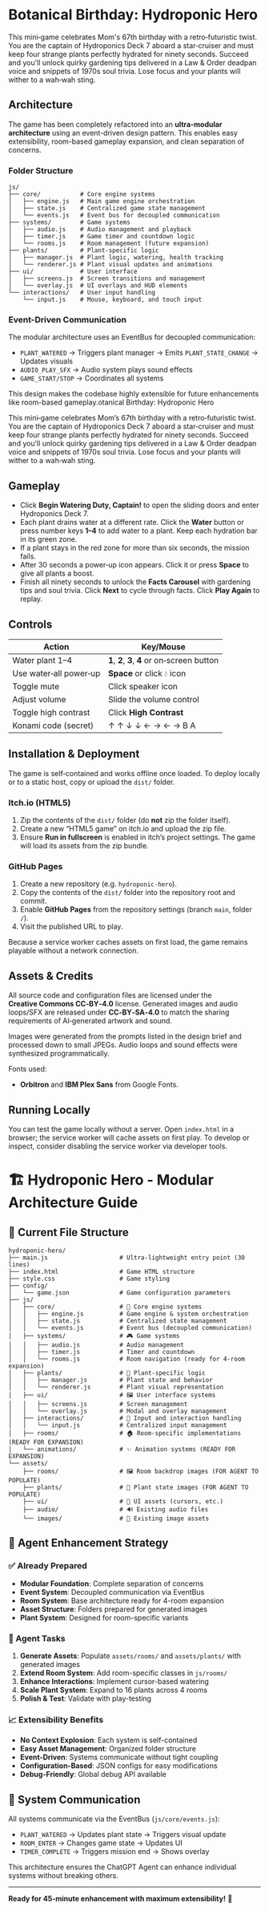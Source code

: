 # Botanical Birthday: Hydroponic Hero

This mini‑game celebrates Mom's 67th birthday with a retro‑futuristic twist.  You are the captain of Hydroponics Deck 7 aboard a star‑cruiser and must keep four strange plants perfectly hydrated for ninety seconds.  Succeed and you'll unlock quirky gardening tips delivered in a Law & Order deadpan voice and snippets of 1970s soul trivia.  Lose focus and your plants will wither to a wah‑wah sting.

## Architecture

The game has been completely refactored into an **ultra-modular architecture** using an event-driven design pattern. This enables easy extensibility, room-based gameplay expansion, and clean separation of concerns.

### Folder Structure
```
js/
├── core/           # Core engine systems
│   ├── engine.js   # Main game engine orchestration
│   ├── state.js    # Centralized game state management
│   └── events.js   # Event bus for decoupled communication
├── systems/        # Game systems
│   ├── audio.js    # Audio management and playback
│   ├── timer.js    # Game timer and countdown logic
│   └── rooms.js    # Room management (future expansion)
├── plants/         # Plant-specific logic
│   ├── manager.js  # Plant logic, watering, health tracking
│   └── renderer.js # Plant visual updates and animations
├── ui/             # User interface
│   ├── screens.js  # Screen transitions and management
│   └── overlay.js  # UI overlays and HUD elements
└── interactions/   # User input handling
    └── input.js    # Mouse, keyboard, and touch input
```

### Event-Driven Communication
The modular architecture uses an EventBus for decoupled communication:
- `PLANT_WATERED` → Triggers plant manager → Emits `PLANT_STATE_CHANGE` → Updates visuals
- `AUDIO_PLAY_SFX` → Audio system plays sound effects
- `GAME_START/STOP` → Coordinates all systems

This design makes the codebase highly extensible for future enhancements like room-based gameplay.otanical Birthday: Hydroponic Hero

This mini‑game celebrates Mom’s 67th birthday with a retro‑futuristic twist.  You are the captain of Hydroponics Deck 7 aboard a star‑cruiser and must keep four strange plants perfectly hydrated for ninety seconds.  Succeed and you’ll unlock quirky gardening tips delivered in a Law & Order deadpan voice and snippets of 1970s soul trivia.  Lose focus and your plants will wither to a wah‑wah sting.

## Gameplay

* Click **Begin Watering Duty, Captain!** to open the sliding doors and enter Hydroponics Deck 7.
* Each plant drains water at a different rate.  Click the **Water** button or press number keys **1–4** to add water to a plant.  Keep each hydration bar in its green zone.
* If a plant stays in the red zone for more than six seconds, the mission fails.
* After 30 seconds a power‑up icon appears.  Click it or press **Space** to give all plants a boost.
* Finish all ninety seconds to unlock the **Facts Carousel** with gardening tips and soul trivia.  Click **Next** to cycle through facts.  Click **Play Again** to replay.

## Controls

| Action                | Key/Mouse          |
|----------------------|--------------------|
| Water plant 1–4      | **1**, **2**, **3**, **4** or on‑screen button |
| Use water‑all power‑up| **Space** or click 💧 icon |
| Toggle mute          | Click speaker icon |
| Adjust volume        | Slide the volume control |
| Toggle high contrast | Click **High Contrast** |
| Konami code (secret) | ↑ ↑ ↓ ↓ ← → ← → B A |

## Installation & Deployment

The game is self‑contained and works offline once loaded.  To deploy locally or to a static host, copy or upload the `dist/` folder.

### Itch.io (HTML5)

1. Zip the contents of the `dist/` folder (do **not** zip the folder itself).
2. Create a new “HTML5 game” on itch.io and upload the zip file.
3. Ensure **Run in fullscreen** is enabled in itch’s project settings.  The game will load its assets from the zip bundle.

### GitHub Pages

1. Create a new repository (e.g. `hydroponic‑hero`).
2. Copy the contents of the `dist/` folder into the repository root and commit.
3. Enable **GitHub Pages** from the repository settings (branch `main`, folder `/`).
4. Visit the published URL to play.

Because a service worker caches assets on first load, the game remains playable without a network connection.

## Assets & Credits

All source code and configuration files are licensed under the **Creative Commons CC‑BY‑4.0** license.  Generated images and audio loops/SFX are released under **CC‑BY‑SA‑4.0** to match the sharing requirements of AI‑generated artwork and sound.

Images were generated from the prompts listed in the design brief and processed down to small JPEGs.  Audio loops and sound effects were synthesized programmatically.

Fonts used:

* **Orbitron** and **IBM Plex Sans** from Google Fonts.

## Running Locally

You can test the game locally without a server.  Open `index.html` in a browser; the service worker will cache assets on first play.  To develop or inspect, consider disabling the service worker via developer tools.


# 🏗️ Hydroponic Hero - Modular Architecture Guide

## 📂 **Current File Structure**

```
hydroponic-hero/
├── main.js                    # Ultra-lightweight entry point (30 lines)
├── index.html                 # Game HTML structure
├── style.css                  # Game styling
├── config/
│   └── game.json              # Game configuration parameters
├── js/
│   ├── core/                  # 🔧 Core engine systems
│   │   ├── engine.js          # Game engine & system orchestration
│   │   ├── state.js           # Centralized state management
│   │   └── events.js          # Event bus (decoupled communication)
│   ├── systems/               # 🎮 Game systems
│   │   ├── audio.js           # Audio management
│   │   ├── timer.js           # Timer and countdown
│   │   └── rooms.js           # Room navigation (ready for 4-room expansion)
│   ├── plants/                # 🌱 Plant-specific logic
│   │   ├── manager.js         # Plant state and behavior
│   │   └── renderer.js        # Plant visual representation
│   ├── ui/                    # 🖼️ User interface systems
│   │   ├── screens.js         # Screen management
│   │   └── overlay.js         # Modal and overlay management
│   ├── interactions/          # 🎯 Input and interaction handling
│   │   └── input.js           # Centralized input management
│   ├── rooms/                 # 🏠 Room-specific implementations (READY FOR EXPANSION)
│   └── animations/            # ✨ Animation systems (READY FOR EXPANSION)
└── assets/
    ├── rooms/                 # 🖼️ Room backdrop images (FOR AGENT TO POPULATE)
    ├── plants/                # 🌿 Plant state images (FOR AGENT TO POPULATE)
    ├── ui/                    # 🎨 UI assets (cursors, etc.)
    ├── audio/                 # 🔊 Existing audio files
    └── images/                # 📸 Existing image assets
```

## 🎯 **Agent Enhancement Strategy**

### **✅ Already Prepared**
- **Modular Foundation**: Complete separation of concerns
- **Event System**: Decoupled communication via EventBus
- **Room System**: Base architecture ready for 4-room expansion
- **Asset Structure**: Folders prepared for generated images
- **Plant System**: Designed for room-specific variants

### **🚀 Agent Tasks**
1. **Generate Assets**: Populate `assets/rooms/` and `assets/plants/` with generated images
2. **Extend Room System**: Add room-specific classes in `js/rooms/`
3. **Enhance Interactions**: Implement cursor-based watering
4. **Scale Plant System**: Expand to 16 plants across 4 rooms
5. **Polish & Test**: Validate with play-testing

### **📈 Extensibility Benefits**
- **No Context Explosion**: Each system is self-contained
- **Easy Asset Management**: Organized folder structure
- **Event-Driven**: Systems communicate without tight coupling
- **Configuration-Based**: JSON configs for easy modifications
- **Debug-Friendly**: Global debug API available

## 🔄 **System Communication**

All systems communicate via the EventBus (`js/core/events.js`):
- `PLANT_WATERED` → Updates plant state → Triggers visual update
- `ROOM_ENTER` → Changes game state → Updates UI
- `TIMER_COMPLETE` → Triggers mission end → Shows overlay

This architecture ensures the ChatGPT Agent can enhance individual systems without breaking others.

---

**Ready for 45-minute enhancement with maximum extensibility!** 🚀
